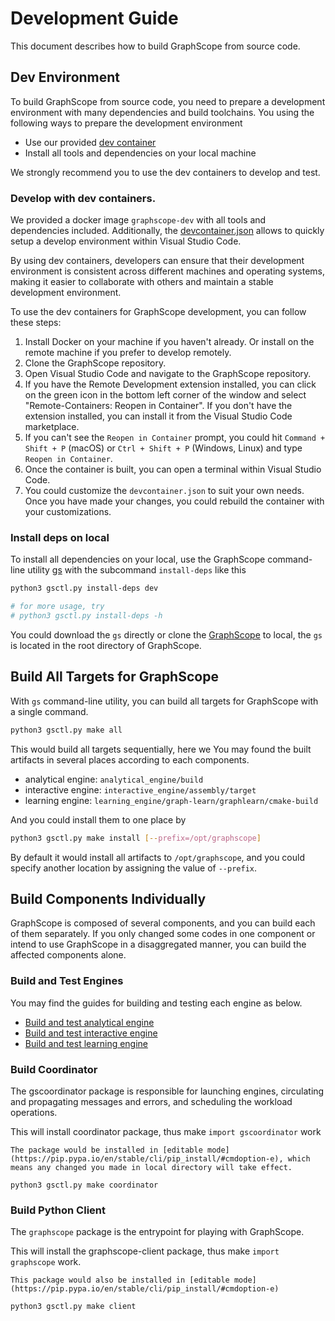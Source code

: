 # Development Guide

This document describes how to build GraphScope from source code.

## Dev Environment

To build GraphScope from source code, you need to prepare a development environment with many dependencies and 
build toolchains. You using the following ways to prepare the development environment
  - Use our provided [dev container](https://code.visualstudio.com/docs/devcontainers/containers)
  - Install all tools and dependencies on your local machine

We strongly recommend you to use the dev containers to develop and test. 

### Develop with dev containers.

We provided a docker image `graphscope-dev` with all tools and dependencies included.
Additionally, the [devcontainer.json](https://github.com/alibaba/GraphScope/blob/main/.devcontainer/devcontainer.json) allows to quickly setup
a develop environment within Visual Studio Code.

By using dev containers, developers can ensure that their development environment is consistent across different machines and operating systems, 
making it easier to collaborate with others and maintain a stable development environment.

To use the dev containers for GraphScope development, you can follow these steps:

1. Install Docker on your machine if you haven't already. Or install on the remote machine if you prefer to develop remotely.
2. Clone the GraphScope repository.
3. Open Visual Studio Code and navigate to the GraphScope repository.
4. If you have the Remote Development extension installed, you can click on the green icon in the bottom left corner of the window and select "Remote-Containers: Reopen in Container". If you don't have the extension installed, you can install it from the Visual Studio Code marketplace.
5. If you can't see the `Reopen in Container` prompt, you could hit `Command + Shift + P` (macOS) or `Ctrl + Shift + P` (Windows, Linux) and type `Reopen in Container`.
6. Once the container is built, you can open a terminal within Visual Studio Code.
7. You could customize the `devcontainer.json` to suit your own needs. Once you have made your changes, you could rebuild the container with your customizations.



### Install deps on local 

To install all dependencies on your local, use the GraphScope command-line utility [gs](https://github.com/alibaba/GraphScope/blob/main/gs) with the subcommand `install-deps` like this

```bash
python3 gsctl.py install-deps dev

# for more usage, try
# python3 gsctl.py install-deps -h
```

You could download the `gs` directly or clone the [GraphScope](https://github.com/alibaba/GraphScope) to local, the `gs` is located in the root directory of GraphScope.



## Build All Targets for GraphScope

With `gs` command-line utility, you can build all targets for GraphScope with a single command.

```bash
python3 gsctl.py make all
```

This would build all targets sequentially, here we
You may found the built artifacts in several places according to each components.

- analytical engine: `analytical_engine/build`
- interactive engine: `interactive_engine/assembly/target`
- learning engine: `learning_engine/graph-learn/graphlearn/cmake-build`

And you could install them to one place by

```bash
python3 gsctl.py make install [--prefix=/opt/graphscope]
```

By default it would install all artifacts to `/opt/graphscope`, and you could specify another location by assigning the value of `--prefix`.

## Build Components Individually

GraphScope is composed of several components, and you can build each of them separately. If you only changed some codes in one component or intend to use GraphScope in a disaggregated manner, you can build the affected components alone. 

### Build and Test Engines

You may find the guides for building and testing each engine as below.

- [Build and test analytical engine](../analytical_engine/dev_and_test.md)
- [Build and test interactive engine](../interactive_engine/dev_and_test.md)
- [Build and test learning engine](../learning_engine/dev_and_test.md)

### Build Coordinator

The gscoordinator package is responsible for launching engines, circulating and propagating messages and errors, and scheduling the workload operations.


This will install coordinator package, thus make `import gscoordinator` work

````{tip}
The package would be installed in [editable mode](https://pip.pypa.io/en/stable/cli/pip_install/#cmdoption-e), which means any changed you made in local directory will take effect.
````

```shell
python3 gsctl.py make coordinator
```

### Build Python Client

The `graphscope` package is the entrypoint for playing with GraphScope.

This will install the graphscope-client package, thus make `import graphscope` work.

````{tip}
This package would also be installed in [editable mode](https://pip.pypa.io/en/stable/cli/pip_install/#cmdoption-e)
````

```shell
python3 gsctl.py make client
```

